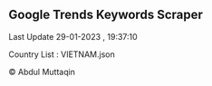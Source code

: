 

## Google Trends Keywords Scraper 
 
Last Update 29-01-2023 , 19:37:10

Country List :
VIETNAM.json



© Abdul Muttaqin 
